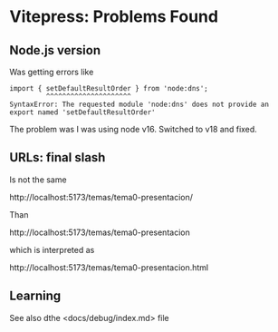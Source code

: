# Vitepress: Problems Found

## Node.js version

Was getting errors like 


```
import { setDefaultResultOrder } from 'node:dns';
         ^^^^^^^^^^^^^^^^^^^^^
SyntaxError: The requested module 'node:dns' does not provide an export named 'setDefaultResultOrder'
```

The problem was I was using node v16. Switched to v18 and fixed.


## URLs: final slash

Is not the same

http://localhost:5173/temas/tema0-presentacion/

Than

http://localhost:5173/temas/tema0-presentacion

which is interpreted as

http://localhost:5173/temas/tema0-presentacion.html

## Learning

See also dthe <docs/debug/index.md> file